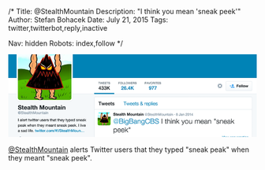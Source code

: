 /*
Title: @StealthMountain
Description: "I think you mean 'sneak peek'"
Author: Stefan Bohacek
Date: July 21, 2015
Tags: twitter,twitterbot,reply,inactive

Nav: hidden
Robots: index,follow
*/

[![](/content/bots/twitterbots/images/StealthMountain.png)](https://twitter.com/StealthMountain)

[@StealthMountain](https://twitter.com/StealthMountain) alerts Twitter users that they typed "sneak peak" when they meant "sneak peek".
